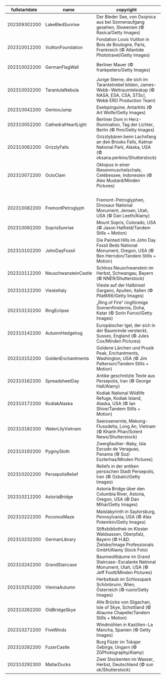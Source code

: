 |fullstartdate|name|copyright|title|image|
|--|--|--|--|--|
202309302200|LakeBledSunrise|Der Bleder See, von Osojnica aus bei Sonnenaufgang gesehen, Slowenien (© Rasica/Getty Images)|See und Sonne, welch große Wonne!|![](/de-DE/2023/10/202309302200LakeBledSunrise.jpg)|
202310012200|VuittonFoundation|Fondation Louis Vuitton in Bois de Boulogne, Paris, Frankreich (© Atlantide Phototravel/Getty Images)|Kunst und Architektur, lang lebe die Kultur!|![](/de-DE/2023/10/202310012200VuittonFoundation.jpg)|
202310022200|GermanFlagWall|Berliner Mauer (© frankpeters/Getty Images)|Mauern sprengen, nicht Welten engen!|![](/de-DE/2023/10/202310022200GermanFlagWall.jpg)|
202310032200|TarantulaNebula|Junge Sterne, die sich im Tarantelnebel bilden, James-Webb-Weltraumteleskop (© NASA, ESA, CSA, STScI, Webb ERO Production Team)|Lichter, Sterne und Gase, eine im All sich bildende Oase?|![](/de-DE/2023/10/202310032200TarantulaNebula.jpg)|
202310042200|GentooJump|Eselspinguine, Antarktis (© Art Wolfe/Getty Images)|Springer und Taucher|![](/de-DE/2023/10/202310042200GentooJump.jpg)|
202310052200|CathedralHeartLight|Berliner Dom in Herz-Illumination, Tag der Lichter, Berlin (© fhm/Getty Images)|Ein magisches Lichtermeer|![](/de-DE/2023/10/202310052200CathedralHeartLight.jpg)|
202310062200|GrizzlyFalls|Grizzlybären beim Lachsfang an den Brooks Falls, Katmai National Park, Alaska, USA (© oksana.perkins/Shutterstock)|Zeit für Lachs zur Selbstbedienung|![](/de-DE/2023/10/202310062200GrizzlyFalls.jpg)|
202310072200|OctoClam|Oktopus in einer Riesenmuschelschale, Celébessee, Indonesien (© Alex Mustard/Minden Pictures)|Muscheln wir?|![](/de-DE/2023/10/202310072200OctoClam.jpg)|
||||![](/de-DE/2023/10/.jpg)|
202310082200|FremontPetroglyph|Fremont-Petroglyphen, Dinosaur National Monument, Jensen, Utah, USA (© Dan Leeth/Alamy)|Auf den Spuren unserer Vorfahren|![](/de-DE/2023/10/202310082200FremontPetroglyph.jpg)|
202310092200|SoprisSunrise|Mount Sopris, Colorado, USA (© Jason Hatfield/Tandem Stills + Motion)|Berg der Zwillings-Gipfel?|![](/de-DE/2023/10/202310092200SoprisSunrise.jpg)|
202310102200|JohnDayFossil|Die Painted Hills im John Day Fossil Beds National Monument, Oregon, USA (© Ben Herndon/Tandem Stills + Motion)|Echos des Aussterbens|![](/de-DE/2023/10/202310102200JohnDayFossil.jpg)|
202310112200|NeuschwansteinCastle|Schloss Neuschwanstein im Herbst, Schwangau, Bayern (© NNER/Shutterstock)|Wo sich die Adeligen tummelten|![](/de-DE/2023/10/202310112200NeuschwansteinCastle.jpg)|
202310122200|ViesteItaly|Vieste auf der Halbinsel Gargano, Apulien, Italien (© Pilat666/Getty Images)|Das Leben am Rande|![](/de-DE/2023/10/202310122200ViesteItaly.jpg)|
202310132200|RingEclipse|„Ring of Fire“ ringförmige Sonnenfinsternis, Doha, Katar (© Sorin Furcoi/Getty Images)|And it burns, burns, burns|![](/de-DE/2023/10/202310132200RingEclipse.jpg)|
202310142200|AutumnHedgehog|Europäischer Igel, der sich in der Baumrinde versteckt, Sussex, England (© Jules Cox/Minden Pictures)|Kein Platz mehr hier!|![](/de-DE/2023/10/202310142200AutumnHedgehog.jpg)|
202310152200|GoldenEnchantments|Goldene Lärchen und Prusik Peak, Enchantments, Washington, USA (© Jim Patterson/Tandem Stills + Motion)|Einfach zauberhaft|![](/de-DE/2023/10/202310152200GoldenEnchantments.jpg)|
202310162200|SpreadsheetDay|Antike geschnitzte Texte aus Persepolis, Iran (© George Hall/Alamy)|Daten aus der Vergangenheit|![](/de-DE/2023/10/202310162200SpreadsheetDay.jpg)|
202310172200|KodiakAlaska|Kodiak National Wildlife Refuge, Kodiak Island, Alaska, USA (© Ian Shive/Tandem Stills + Motion)|Sewards Juwel|![](/de-DE/2023/10/202310172200KodiakAlaska.jpg)|
202310182200|WaterLilyVietnam|Seerosenernte, Mekong-Flussdelta, Long An, Vietnam (© Khanh Phan/Solent News/Shutterstock)|Teamwork macht die Arbeit möglich|![](/de-DE/2023/10/202310182200WaterLilyVietnam.jpg)|
202310192200|PygmySloth|Zwergfaultier-Baby, Isla Escudo de Veraguas, Panama (© Suzi Eszterhas/Minden Pictures)|Wollen Sie nicht auch mal abhängen?|![](/de-DE/2023/10/202310192200PygmySloth.jpg)|
202310202200|PersepolisRelief|Reliefs in der antiken persischen Stadt Persepolis, Iran (© Ozbalci/Getty Images)|Unglaubliche Kunst der Antike|![](/de-DE/2023/10/202310202200PersepolisRelief.jpg)|
202310212200|AstoriaBridge|Astoria Bridge über den Columbia River, Astoria, Oregon, USA (© Dan Mihai/Getty Images)|Letzte Brücke vor dem Pazifik?|![](/de-DE/2023/10/202310212200AstoriaBridge.jpg)|
202310222200|PoconosMaze|Maislabyrinth in Saylorsburg, Pennsylvania, USA (© Alex Potemkin/Getty Images)|Verlaufen Sie sich bitte nicht|![](/de-DE/2023/10/202310222200PoconosMaze.jpg)|
202310232200|GermanLibrary|Stiftsbibliothek im Kloster Waldsassen, Oberpfalz, Bayern (© H.&D. Zielske/Image Professionals GmbH/Alamy Stock Foto)|Bücher und Weisheit, Symbole der Freiheit!|![](/de-DE/2023/10/202310232200GermanLibrary.jpg)|
202310242200|GrandStaircase|Baumwollbäume im Grand Staircase-Escalante National Monument, Utah, USA (© Jeff Foott/Minden Pictures)|Ein Hauch von Herbstgold|![](/de-DE/2023/10/202310242200GrandStaircase.jpg)|
202310252200|ViennaAutumn|Herbstlaub im Schlosspark Schönbrunn, Wien, Österreich (© rusm/Getty Images)|Herbstliche Allee im Schlosspark Schönbrunn|![](/de-DE/2023/10/202310252200ViennaAutumn.jpg)|
202310262200|OldBridgeSkye|Alte Brücke von Sligachan, Isle of Skye, Schottland (© Aliaume Chapelle/Tandem Stills + Motion)|Der Fluss des Wassers|![](/de-DE/2023/10/202310262200OldBridgeSkye.jpg)|
202310272200|FiveWinds|Windmühlen in Kastilien-La Mancha, Spanien (© Getty Images)|Gegen Windmühlen kämpfen?|![](/de-DE/2023/10/202310272200FiveWinds.jpg)|
202310282200|FuzerCastle|Burg Füzér im Tokajer Gebirge, Ungarn (© ZGPhotography/Alamy)|Weit oben in den Bergen!|![](/de-DE/2023/10/202310282200FuzerCastle.jpg)|
202310292300|MallarDucks|Zwei Stockenten im Wasser, Herbst, Deutschland (© sun ok/Shutterstock)|Alle meine Entchen|![](/de-DE/2023/10/202310292300MallarDucks.jpg)|
